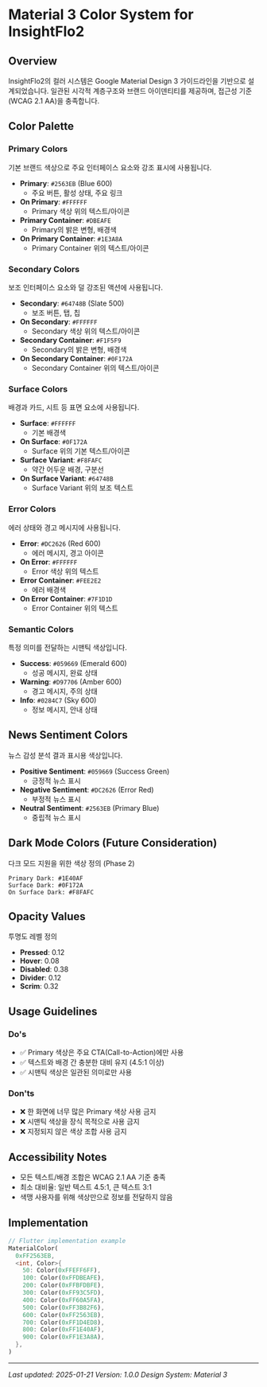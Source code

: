 # Material 3 Color System for InsightFlo2

## Overview
InsightFlo2의 컬러 시스템은 Google Material Design 3 가이드라인을 기반으로 설계되었습니다.
일관된 시각적 계층구조와 브랜드 아이덴티티를 제공하며, 접근성 기준(WCAG 2.1 AA)을 충족합니다.

## Color Palette

### Primary Colors
기본 브랜드 색상으로 주요 인터페이스 요소와 강조 표시에 사용됩니다.

- **Primary**: `#2563EB` (Blue 600)
  - 주요 버튼, 활성 상태, 주요 링크
- **On Primary**: `#FFFFFF`
  - Primary 색상 위의 텍스트/아이콘
- **Primary Container**: `#DBEAFE` 
  - Primary의 밝은 변형, 배경색
- **On Primary Container**: `#1E3A8A`
  - Primary Container 위의 텍스트/아이콘

### Secondary Colors
보조 인터페이스 요소와 덜 강조된 액션에 사용됩니다.

- **Secondary**: `#64748B` (Slate 500)
  - 보조 버튼, 탭, 칩
- **On Secondary**: `#FFFFFF`
  - Secondary 색상 위의 텍스트/아이콘
- **Secondary Container**: `#F1F5F9`
  - Secondary의 밝은 변형, 배경색
- **On Secondary Container**: `#0F172A`
  - Secondary Container 위의 텍스트/아이콘

### Surface Colors
배경과 카드, 시트 등 표면 요소에 사용됩니다.

- **Surface**: `#FFFFFF`
  - 기본 배경색
- **On Surface**: `#0F172A`
  - Surface 위의 기본 텍스트/아이콘
- **Surface Variant**: `#F8FAFC`
  - 약간 어두운 배경, 구분선
- **On Surface Variant**: `#64748B`
  - Surface Variant 위의 보조 텍스트

### Error Colors
에러 상태와 경고 메시지에 사용됩니다.

- **Error**: `#DC2626` (Red 600)
  - 에러 메시지, 경고 아이콘
- **On Error**: `#FFFFFF`
  - Error 색상 위의 텍스트
- **Error Container**: `#FEE2E2`
  - 에러 배경색
- **On Error Container**: `#7F1D1D`
  - Error Container 위의 텍스트

### Semantic Colors
특정 의미를 전달하는 시맨틱 색상입니다.

- **Success**: `#059669` (Emerald 600)
  - 성공 메시지, 완료 상태
- **Warning**: `#D97706` (Amber 600)
  - 경고 메시지, 주의 상태
- **Info**: `#0284C7` (Sky 600)
  - 정보 메시지, 안내 상태

## News Sentiment Colors
뉴스 감성 분석 결과 표시용 색상입니다.

- **Positive Sentiment**: `#059669` (Success Green)
  - 긍정적 뉴스 표시
- **Negative Sentiment**: `#DC2626` (Error Red)
  - 부정적 뉴스 표시
- **Neutral Sentiment**: `#2563EB` (Primary Blue)
  - 중립적 뉴스 표시

## Dark Mode Colors (Future Consideration)
다크 모드 지원을 위한 색상 정의 (Phase 2)

```
Primary Dark: #1E40AF
Surface Dark: #0F172A
On Surface Dark: #F8FAFC
```

## Opacity Values
투명도 레벨 정의

- **Pressed**: 0.12
- **Hover**: 0.08
- **Disabled**: 0.38
- **Divider**: 0.12
- **Scrim**: 0.32

## Usage Guidelines

### Do's
- ✅ Primary 색상은 주요 CTA(Call-to-Action)에만 사용
- ✅ 텍스트와 배경 간 충분한 대비 유지 (4.5:1 이상)
- ✅ 시맨틱 색상은 일관된 의미로만 사용

### Don'ts
- ❌ 한 화면에 너무 많은 Primary 색상 사용 금지
- ❌ 시맨틱 색상을 장식 목적으로 사용 금지
- ❌ 지정되지 않은 색상 조합 사용 금지

## Accessibility Notes
- 모든 텍스트/배경 조합은 WCAG 2.1 AA 기준 충족
- 최소 대비율: 일반 텍스트 4.5:1, 큰 텍스트 3:1
- 색맹 사용자를 위해 색상만으로 정보를 전달하지 않음

## Implementation
```dart
// Flutter implementation example
MaterialColor(
  0xFF2563EB,
  <int, Color>{
    50: Color(0xFFEFF6FF),
    100: Color(0xFFDBEAFE),
    200: Color(0xFFBFDBFE),
    300: Color(0xFF93C5FD),
    400: Color(0xFF60A5FA),
    500: Color(0xFF3B82F6),
    600: Color(0xFF2563EB),
    700: Color(0xFF1D4ED8),
    800: Color(0xFF1E40AF),
    900: Color(0xFF1E3A8A),
  },
)
```

---
*Last updated: 2025-01-21*
*Version: 1.0.0*
*Design System: Material 3*